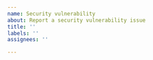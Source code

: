 ```yaml
---
name: Security vulnerability
about: Report a security vulnerability issue
title: ''
labels: ''
assignees: ''

---
```




